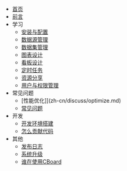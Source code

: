 - [首页](README.md)
- [前言](zh-cn/preface.md)
- 学习
  - [安装与配置](zh-cn/manual/install.md)
  - [数据源管理](zh-cn/manual/datasource.md)
  - [数据集管理](zh-cn/manual/dataset.md)
  - [图表设计](zh-cn/manual/widget.md)
  - [看板设计](zh-cn/manual/dashboard.md)
  - [定时任务](zh-cn/manual/job.md)
  - [资源分享](zh-cn/manual/shareResource.md)
  - [用户与权限管理](zh-cn/manual/userAdmin.md)
- 常见问题
  - [性能优化]](zh-cn/discuss/optimize.md)
  - [常见问题](zh-cn/discuss/faq.md)
- 开发
  - [开发环境搭建](zh-cn/development/devEnv.md)
  - [怎么贡献代码](zh-cn/development/howToContribute.md)
- 其他
  - [发布日志](zh-cn/extra/releaseNote.md)
  - [系统升级](zh-cn/extra/updateApp.md)
  - [谁在使用CBoard](zh-cn/extra/customer.md)